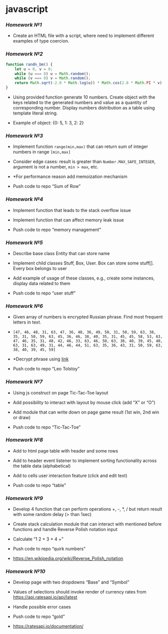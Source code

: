 # javascript

### _Homework №1_

- Create an HTML file with a script, where need to implement
  different examples of type coercion.
  
### _Homework №2_

```javascript
function randn_bm() {
    let u = 0, v = 0;
    while (u === 0) u = Math.random();
    while (v === 0) v = Math.random();
    return Math.sqrt(-2.0 * Math.log(u)) * Math.cos(2.0 * Math.PI * v) * 2 | 0;
}
```

- Using provided function generate 10 numbers. Create object with the keys related to the generated numbers and value as a quantity of corresponding number. Display numbers distribution as a table using template literal string.

- Example of object: {0: 5, 1: 3, 2: 2}

### _Homework №3_

- Implement function ```range(min,max)``` that can return sum of integer numbers in range ```[min,max]```

- Consider edge cases: result is greater than ```Number.MAX_SAFE_INTEGER```, argument is not a number, ```min > max```, etc.

- *For performance reason add memoization mechanism

- Push code to repo “Sum of Row”

### _Homework №4_

- Implement function that leads to the stack overflow issue

- Implement function that can affect memory leak issue

- Push code to repo “memory management”

### _Homework №5_

- Describe base class Entity that can store name

- Implement child classes Stuff, Box, User. Box can store some stuff[]. Every box belongs to user

- Add example of usage of these classes, e.g., create some instances, display data related to them

- Push code to repo “user stuff”


### _Homework №6_

- Given array of numbers is encrypted Russian phrase. Find most frequent letters in text.

- ```
  [47, 46, 48, 31, 63, 47, 36, 48, 36, 49, 50, 31, 50, 59, 63, 38, 35, 31, 50, 59, 63, 45, 36, 46, 38, 40, 35, 31, 45, 45, 58, 53, 63, 47, 46, 35, 31, 48, 42, 46, 33, 63, 46, 50, 63, 38, 40, 39, 45, 40, 63, 31, 63, 49, 31, 44, 46, 44, 51, 63, 35, 36, 43, 31, 50, 59, 63, 38, 40, 39, 45, 59]
  ```
- *Decrypt phrase using [link](https://dpva.ru/Guide/GuideUnitsAlphabets/Alphabets/FrequencyRuLetters/)

- Push code to repo “Leo Tolstoy”

### _Homework №7_

- Using js construct on page Tic-Tac-Toe layout

- Add possibility to interact with layout by mouse click (add “X” or “O”)

- Add module that can write down on page game result (1st win, 2nd win or draw)

- Push code to repo “Tic-Tac-Toe”

### _Homework №8_

- Add to html page table with header and some rows

- Add to header event listener to implement sorting functionality across the table data (alphabetical)

- Add to cells user interaction feature (click and edit text)

- Push code to repo “table”

### _Homework №9_

- Develop 4 function that can perform operations +, -, *, / but return result with some random delay (> than 1sec)

- Create stack calculation module that can interact with mentioned before functions and handle Reverse Polish notation input

- Calculate “1 2 + 3 × 4 +”

- Push code to repo “quirk numbers”

- https://en.wikipedia.org/wiki/Reverse_Polish_notation

### _Homework №10_

- Develop page with two dropdowns “Base” and “Symbol”

- Values of selections should invoke render of currency rates from https://api.ratesapi.io/api/latest​

- Handle possible error cases

- Push code to repo “gold”

- https://ratesapi.io/documentation/
